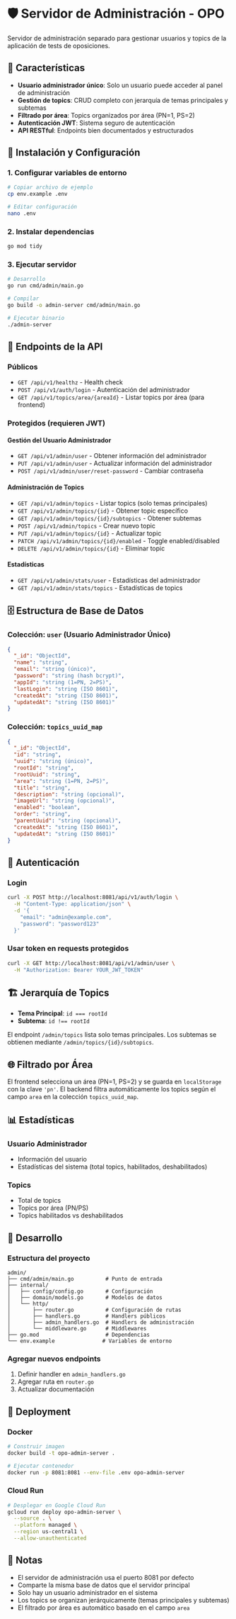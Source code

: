 # 🛡️ Servidor de Administración - OPO

Servidor de administración separado para gestionar usuarios y topics de la aplicación de tests de oposiciones.

## 🎯 Características

- **Usuario administrador único**: Solo un usuario puede acceder al panel de administración
- **Gestión de topics**: CRUD completo con jerarquía de temas principales y subtemas
- **Filtrado por área**: Topics organizados por área (PN=1, PS=2)
- **Autenticación JWT**: Sistema seguro de autenticación
- **API RESTful**: Endpoints bien documentados y estructurados

## 🚀 Instalación y Configuración

### 1. Configurar variables de entorno

```bash
# Copiar archivo de ejemplo
cp env.example .env

# Editar configuración
nano .env
```

### 2. Instalar dependencias

```bash
go mod tidy
```

### 3. Ejecutar servidor

```bash
# Desarrollo
go run cmd/admin/main.go

# Compilar
go build -o admin-server cmd/admin/main.go

# Ejecutar binario
./admin-server
```

## 📡 Endpoints de la API

### Públicos

- `GET /api/v1/healthz` - Health check
- `POST /api/v1/auth/login` - Autenticación del administrador
- `GET /api/v1/topics/area/{areaId}` - Listar topics por área (para frontend)

### Protegidos (requieren JWT)

#### Gestión del Usuario Administrador
- `GET /api/v1/admin/user` - Obtener información del administrador
- `PUT /api/v1/admin/user` - Actualizar información del administrador
- `POST /api/v1/admin/user/reset-password` - Cambiar contraseña

#### Administración de Topics
- `GET /api/v1/admin/topics` - Listar topics (solo temas principales)
- `GET /api/v1/admin/topics/{id}` - Obtener topic específico
- `GET /api/v1/admin/topics/{id}/subtopics` - Obtener subtemas
- `POST /api/v1/admin/topics` - Crear nuevo topic
- `PUT /api/v1/admin/topics/{id}` - Actualizar topic
- `PATCH /api/v1/admin/topics/{id}/enabled` - Toggle enabled/disabled
- `DELETE /api/v1/admin/topics/{id}` - Eliminar topic

#### Estadísticas
- `GET /api/v1/admin/stats/user` - Estadísticas del administrador
- `GET /api/v1/admin/stats/topics` - Estadísticas de topics

## 🗄️ Estructura de Base de Datos

### Colección: `user` (Usuario Administrador Único)
```json
{
  "_id": "ObjectId",
  "name": "string",
  "email": "string (único)",
  "password": "string (hash bcrypt)",
  "appId": "string (1=PN, 2=PS)",
  "lastLogin": "string (ISO 8601)",
  "createdAt": "string (ISO 8601)",
  "updatedAt": "string (ISO 8601)"
}
```

### Colección: `topics_uuid_map`
```json
{
  "_id": "ObjectId",
  "id": "string",
  "uuid": "string (único)",
  "rootId": "string",
  "rootUuid": "string",
  "area": "string (1=PN, 2=PS)",
  "title": "string",
  "description": "string (opcional)",
  "imageUrl": "string (opcional)",
  "enabled": "boolean",
  "order": "string",
  "parentUuid": "string (opcional)",
  "createdAt": "string (ISO 8601)",
  "updatedAt": "string (ISO 8601)"
}
```

## 🔐 Autenticación

### Login
```bash
curl -X POST http://localhost:8081/api/v1/auth/login \
  -H "Content-Type: application/json" \
  -d '{
    "email": "admin@example.com",
    "password": "password123"
  }'
```

### Usar token en requests protegidos
```bash
curl -X GET http://localhost:8081/api/v1/admin/user \
  -H "Authorization: Bearer YOUR_JWT_TOKEN"
```

## 🏗️ Jerarquía de Topics

- **Tema Principal**: `id === rootId`
- **Subtema**: `id !== rootId`

El endpoint `/admin/topics` lista solo temas principales. Los subtemas se obtienen mediante `/admin/topics/{id}/subtopics`.

## 🌐 Filtrado por Área

El frontend selecciona un área (PN=1, PS=2) y se guarda en `localStorage` con la clave `'pn'`. El backend filtra automáticamente los topics según el campo `area` en la colección `topics_uuid_map`.

## 📊 Estadísticas

### Usuario Administrador
- Información del usuario
- Estadísticas del sistema (total topics, habilitados, deshabilitados)

### Topics
- Total de topics
- Topics por área (PN/PS)
- Topics habilitados vs deshabilitados

## 🔧 Desarrollo

### Estructura del proyecto
```
admin/
├── cmd/admin/main.go          # Punto de entrada
├── internal/
│   ├── config/config.go       # Configuración
│   ├── domain/models.go       # Modelos de datos
│   └── http/
│       ├── router.go          # Configuración de rutas
│       ├── handlers.go        # Handlers públicos
│       ├── admin_handlers.go  # Handlers de administración
│       └── middleware.go      # Middlewares
├── go.mod                     # Dependencias
└── env.example               # Variables de entorno
```

### Agregar nuevos endpoints

1. Definir handler en `admin_handlers.go`
2. Agregar ruta en `router.go`
3. Actualizar documentación

## 🚀 Deployment

### Docker
```bash
# Construir imagen
docker build -t opo-admin-server .

# Ejecutar contenedor
docker run -p 8081:8081 --env-file .env opo-admin-server
```

### Cloud Run
```bash
# Desplegar en Google Cloud Run
gcloud run deploy opo-admin-server \
  --source . \
  --platform managed \
  --region us-central1 \
  --allow-unauthenticated
```

## 📝 Notas

- El servidor de administración usa el puerto 8081 por defecto
- Comparte la misma base de datos que el servidor principal
- Solo hay un usuario administrador en el sistema
- Los topics se organizan jerárquicamente (temas principales y subtemas)
- El filtrado por área es automático basado en el campo `area`
